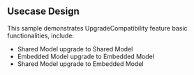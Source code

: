 ## Usecase Design

This sample demonstrates UpgradeCompatibility feature basic functionalities, include:

* Shared Model upgrade to Shared Model
* Embedded Model upgrade to Embedded Model
* Shared Model upgrade to Embedded Model 
